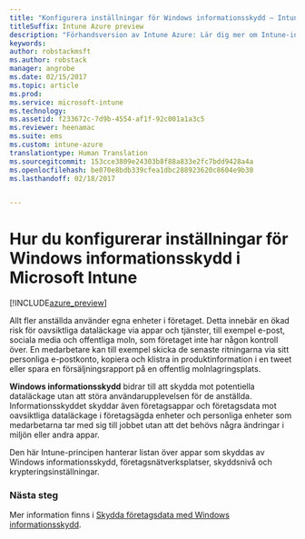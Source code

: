 ```yaml
---
title: "Konfigurera inställningar för Windows informationsskydd – Intune"
titleSuffix: Intune Azure preview
description: "Förhandsversion av Intune Azure: Lär dig mer om Intune-inställningar som du kan använda för att hantera Windows informationsskydd."
keywords: 
author: robstackmsft
ms.author: robstack
manager: angrobe
ms.date: 02/15/2017
ms.topic: article
ms.prod: 
ms.service: microsoft-intune
ms.technology: 
ms.assetid: f233672c-7d9b-4554-af1f-92c001a1a3c5
ms.reviewer: heenamac
ms.suite: ems
ms.custom: intune-azure
translationtype: Human Translation
ms.sourcegitcommit: 153cce3809e24303b8f88a833e2fc7bdd9428a4a
ms.openlocfilehash: be070e8bdb339cfea1dbc288923620c8604e9b30
ms.lasthandoff: 02/18/2017


---
```


# <a name="how-to-configure-windows-information-protection-in-microsoft-intune"></a>Hur du konfigurerar inställningar för Windows informationsskydd i Microsoft Intune

[!INCLUDE[azure_preview](../includes/azure_preview.md)]

Allt fler anställda använder egna enheter i företaget. Detta innebär en ökad risk för oavsiktliga dataläckage via appar och tjänster, till exempel e-post, sociala media och offentliga moln, som företaget inte har någon kontroll över. En medarbetare kan till exempel skicka de senaste ritningarna via sitt personliga e-postkonto, kopiera och klistra in produktinformation i en tweet eller spara en försäljningsrapport på en offentlig molnlagringsplats.

**Windows informationsskydd** bidrar till att skydda mot potentiella dataläckage utan att störa användarupplevelsen för de anställda. Informationsskyddet skyddar även företagsappar och företagsdata mot oavsiktliga dataläckage i företagsägda enheter och personliga enheter som medarbetarna tar med sig till jobbet utan att det behövs några ändringar i miljön eller andra appar.

Den här Intune-principen hanterar listan över appar som skyddas av Windows informationsskydd, företagsnätverksplatser, skyddsnivå och krypteringsinställningar.

### <a name="next-steps"></a>Nästa steg
Mer information finns i [Skydda företagsdata med Windows informationsskydd](https://technet.microsoft.com/itpro/windows/keep-secure/protect-enterprise-data-using-wip).

